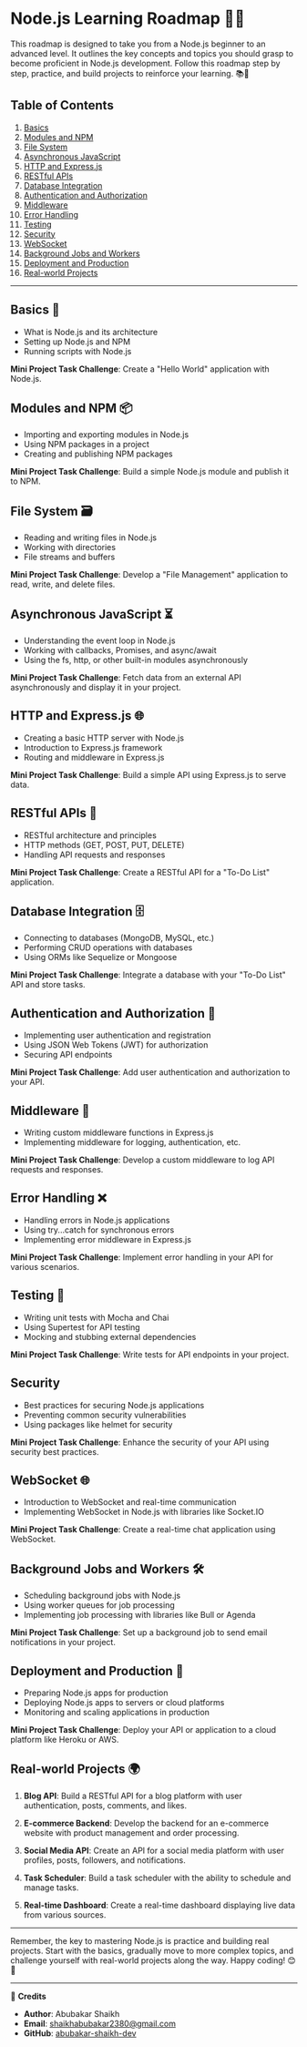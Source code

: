 # Node.js Learning Roadmap 🚀🔧

This roadmap is designed to take you from a Node.js beginner to an advanced level. It outlines the key concepts and topics you should grasp to become proficient in Node.js development. Follow this roadmap step by step, practice, and build projects to reinforce your learning. 📚💪

## Table of Contents
1. [Basics](#basics)
2. [Modules and NPM](#modules-and-npm)
3. [File System](#file-system)
4. [Asynchronous JavaScript](#asynchronous-javascript)
5. [HTTP and Express.js](#http-and-expressjs)
6. [RESTful APIs](#restful-apis)
7. [Database Integration](#database-integration)
8. [Authentication and Authorization](#authentication-and-authorization)
9. [Middleware](#middleware)
10. [Error Handling](#error-handling)
11. [Testing](#testing)
12. [Security](#security)
13. [WebSocket](#websocket)
14. [Background Jobs and Workers](#background-jobs-and-workers)
15. [Deployment and Production](#deployment-and-production)
16. [Real-world Projects](#real-world-projects)

---

## Basics 🌱

- What is Node.js and its architecture
- Setting up Node.js and NPM
- Running scripts with Node.js

**Mini Project Task Challenge**: Create a "Hello World" application with Node.js.

## Modules and NPM 📦

- Importing and exporting modules in Node.js
- Using NPM packages in a project
- Creating and publishing NPM packages

**Mini Project Task Challenge**: Build a simple Node.js module and publish it to NPM.

## File System 🗃️

- Reading and writing files in Node.js
- Working with directories
- File streams and buffers

**Mini Project Task Challenge**: Develop a "File Management" application to read, write, and delete files.

## Asynchronous JavaScript ⏳

- Understanding the event loop in Node.js
- Working with callbacks, Promises, and async/await
- Using the fs, http, or other built-in modules asynchronously

**Mini Project Task Challenge**: Fetch data from an external API asynchronously and display it in your project.

## HTTP and Express.js 🌐

- Creating a basic HTTP server with Node.js
- Introduction to Express.js framework
- Routing and middleware in Express.js

**Mini Project Task Challenge**: Build a simple API using Express.js to serve data.

## RESTful APIs 📡

- RESTful architecture and principles
- HTTP methods (GET, POST, PUT, DELETE)
- Handling API requests and responses

**Mini Project Task Challenge**: Create a RESTful API for a "To-Do List" application.

## Database Integration 🗄️

- Connecting to databases (MongoDB, MySQL, etc.)
- Performing CRUD operations with databases
- Using ORMs like Sequelize or Mongoose

**Mini Project Task Challenge**: Integrate a database with your "To-Do List" API and store tasks.

## Authentication and Authorization 🔐

- Implementing user authentication and registration
- Using JSON Web Tokens (JWT) for authorization
- Securing API endpoints

**Mini Project Task Challenge**: Add user authentication and authorization to your API.

## Middleware 🍃

- Writing custom middleware functions in Express.js
- Implementing middleware for logging, authentication, etc.

**Mini Project Task Challenge**: Develop a custom middleware to log API requests and responses.

## Error Handling ❌

- Handling errors in Node.js applications
- Using try...catch for synchronous errors
- Implementing error middleware in Express.js

**Mini Project Task Challenge**: Implement error handling in your API for various scenarios.

## Testing 🧪

- Writing unit tests with Mocha and Chai
- Using Supertest for API testing
- Mocking and stubbing external dependencies

**Mini Project Task Challenge**: Write tests for API endpoints in your project.

## Security

- Best practices for securing Node.js applications
- Preventing common security vulnerabilities
- Using packages like helmet for security

**Mini Project Task Challenge**: Enhance the security of your API using security best practices.

## WebSocket 🌐

- Introduction to WebSocket and real-time communication
- Implementing WebSocket in Node.js with libraries like Socket.IO

**Mini Project Task Challenge**: Create a real-time chat application using WebSocket.

## Background Jobs and Workers 🛠️

- Scheduling background jobs with Node.js
- Using worker queues for job processing
- Implementing job processing with libraries like Bull or Agenda

**Mini Project Task Challenge**: Set up a background job to send email notifications in your project.

## Deployment and Production 🚀

- Preparing Node.js apps for production
- Deploying Node.js apps to servers or cloud platforms
- Monitoring and scaling applications in production

**Mini Project Task Challenge**: Deploy your API or application to a cloud platform like Heroku or AWS.

## Real-world Projects 🌍

1. **Blog API**: Build a RESTful API for a blog platform with user authentication, posts, comments, and likes.

2. **E-commerce Backend**: Develop the backend for an e-commerce website with product management and order processing.

3. **Social Media API**: Create an API for a social media platform with user profiles, posts, followers, and notifications.

4. **Task Scheduler**: Build a task scheduler with the ability to schedule and manage tasks.

5. **Real-time Dashboard**: Create a real-time dashboard displaying live data from various sources.

---

Remember, the key to mastering Node.js is practice and building real projects. Start with the basics, gradually move to more complex topics, and challenge yourself with real-world projects along the way. Happy coding! 😊🚀

---

📝 **Credits**
- **Author**: Abubakar Shaikh
- **Email**: shaikhabubakar2380@gmail.com
- **GitHub**: [abubakar-shaikh-dev](https://github.com/abubakar-shaikh-dev)
